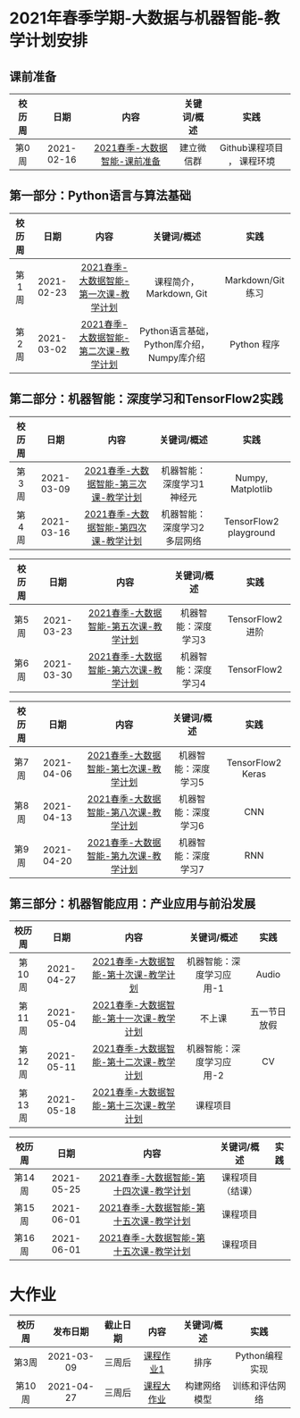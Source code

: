 # 2021年春季学期-大数据与机器智能-教学计划安排

## 课前准备
|   校历周   |      日期       |    内容   |      关键词/概述     |     实践       |
| :--------: | :--------------: | :--------------------------: | :---------------------: | :------------: |
| 第0周  | 2021-02-16 | [2021春季-大数据智能-课前准备]() | 建立微信群      | Github课程项目 ，  课程环境   |

## 第一部分：Python语言与算法基础
|   校历周   |      日期       |    内容   |      关键词/概述     |     实践       |
| :--------: | :--------------: | :--------------------------: | :---------------------: | :------------: |
| 第1周  | 2021-02-23 | [2021春季-大数据智能-第一次课-教学计划](Part1/WW1/WW1-Plan.md) | 课程简介，Markdown, Git | Markdown/Git练习 |
| 第2周  | 2021-03-02 | [2021春季-大数据智能-第二次课-教学计划](Part1/WW2/WW2-Plan.md) | Python语言基础，Python库介绍，Numpy库介绍 |  Python 程序  |

## 第二部分：机器智能：深度学习和TensorFlow2实践

|   校历周   |      日期       |    内容   |      关键词/概述     |     实践       |
| :--------: | :--------------: | :--------------------------: | :---------------------: | :------------: |
| 第3周  | 2021-03-09 | [2021春季-大数据智能-第三次课-教学计划](Part1/WW3/WW3-Plan.md) | 机器智能：深度学习1 神经元   | Numpy, Matplotlib  |
| 第4周  | 2021-03-16 | [2021春季-大数据智能-第四次课-教学计划](Part1/WW4/WW4-Plan.md) | 机器智能：深度学习2 多层网络  | TensorFlow2 playground |


|   校历周   |      日期       |    内容   |      关键词/概述     |     实践       |
| :--------: | :--------------: | :--------------------------: | :---------------------: | :------------: |
| 第5周  | 2021-03-23 | [2021春季-大数据智能-第五次课-教学计划](Part1/WW5/WW5-Plan.md) | 机器智能：深度学习3  | TensorFlow2 进阶 |
| 第6周  | 2021-03-30 | [2021春季-大数据智能-第六次课-教学计划](Part1/WW6/WW6-Plan.md) | 机器智能：深度学习4  | TensorFlow2    |


|   校历周   |      日期       |    内容   |      关键词/概述     |     实践       |
| :--------: | :--------------: | :--------------------------: | :---------------------: | :------------: |
| 第7周  | 2021-04-06 | [2021春季-大数据智能-第七次课-教学计划](Part1/WW7/WW7-Plan.md) | 机器智能：深度学习5 | TensorFlow2 Keras  |
| 第8周  | 2021-04-13 | [2021春季-大数据智能-第八次课-教学计划](Part1/WW8/WW8-Plan.md) | 机器智能：深度学习6 |   CNN   |
| 第9周  | 2021-04-20 | [2021春季-大数据智能-第九次课-教学计划](Part1/WW9/WW9-Plan.md) | 机器智能：深度学习7 |   RNN    |


## 第三部分：机器智能应用：产业应用与前沿发展
|   校历周   |      日期       |    内容   |      关键词/概述     |     实践       |
| :--------: | :--------------: | :--------------------------: | :---------------------: | :------------: |
| 第10周 | 2021-04-27 | [2021春季-大数据智能-第十次课-教学计划](Part2/WW10/WW10-Plan.md) | 机器智能：深度学习应用-1  |  Audio  |
| 第11周 | 2021-05-04 | [2021春季-大数据智能-第十一次课-教学计划](Part2/WW11/WW11-Plan.md) | 不上课  | 五一节日放假  |
| 第12周 | 2021-05-11 | [2021春季-大数据智能-第十二次课-教学计划](Part2/WW12/WW12-Plan.md) | 机器智能：深度学习应用-2 |  CV |
| 第13周 | 2021-05-18 | [2021春季-大数据智能-第十三次课-教学计划](Part2/WW13/WW13-Plan.md) | 课程项目 |  |


|   校历周   |      日期       |    内容   |      关键词/概述     |     实践       |
| :--------: | :--------------: | :--------------------------: | :---------------------: | :------------: |
| 第14周 | 2021-05-25 | [2021春季-大数据智能-第十四次课-教学计划](Part2/WW14/WW14-Plan.md) | 课程项目 （结课） | |
| 第15周 | 2021-06-01 | [2021春季-大数据智能-第十五次课-教学计划](Part2/WW15/WW15-Plan.md) | 课程项目 |  |
| 第16周 | 2021-06-01 | [2021春季-大数据智能-第十五次课-教学计划](Part2/WW15/WW15-Plan.md) | 课程项目 |  |

# 大作业
| 校历周 |     发布日期   | 截止日期 |   内容  | 关键词/概述  |    实践    |
| :------: | :----------: | :------------: | :---------------------: | :-------------: |:-------------: |
| 第3周  | 2021-03-09 | 三周后 | [课程作业1](../Course-Projects/2_Project) |  排序  |  Python编程实现  |
| 第10周 | 2021-04-27 | 三周后 | [课程大作业](../Course-Projects/4_Final_Project/BDMI-2021A-大作业-说明.md)  |  构建网络模型  |  训练和评估网络  |
